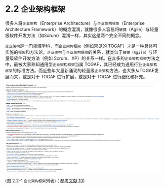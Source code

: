 # 2.2 `企业架构框架`

很多人将`企业架构`（Enterprise Architecture）与`企业架构框架`（Enterprise Architecture Framework）的概念混淆，就像很多人容易将`敏捷`（Agile）与轻量级软件开发方法（如Scrum）混淆一样，其实这是两个完全不同的概念。

`企业架构`是一门领域学科，而`企业架构框架`（例如常见的 TOGAF）才是一种具体可实施的`框架`和方法论，`企业架构`与`企业架构框架`的关系，就类似于`敏捷（Agile）`与轻量级软件开发方法（例如 Scrum、XP）的关系一样。在众多的`企业架构框架`方法之中，最被大家熟知通用型`企业架构框架`当属 TOGAF，其已经成为通用行业`企业架构框架`的标准方法。而近些年大量新涌现的轻量级`企业架构`方法，也大多从TOGAF发展而来，或是对于 TOGAF 进行扩展，或是对于 TOGAF 进行细化和补充。

![图 2.2-1 `企业架构框架`列表](../static/img-2.2-1.png)

(图 2.2-1 `企业架构框架`列表) ( [参考文献 10](../8-ref.md#ref-10))
